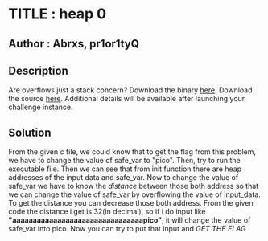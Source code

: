 # TITLE : heap 0
## Author :  Abrxs, pr1or1tyQ
## Description
Are overflows just a stack concern?
Download the binary [here](https://artifacts.picoctf.net/c_tethys/28/chall).
Download the source [here](https://artifacts.picoctf.net/c_tethys/28/chall.c).
Additional details will be available after launching your challenge instance.

## Solution

From the given c file, we could know that to get the flag from this problem, we have to change the value of safe_var to "pico". Then, try to run the executable file. Then we can see that from init function there are heap addresses of the input data and safe_var. Now to change the value of safe_var we have to know the *distance* between those both address so that we can change the value of safe_var by overflowing the value of input_data. To get the distance you can decrease those both address. From the given code the distance i get is 32(in decimal), so if i do input like **"aaaaaaaaaaaaaaaaaaaaaaaaaaaaaaaapico"**, it will change the value of safe_var into pico. Now you can try to put that input and *GET THE FLAG*
